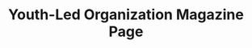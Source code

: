 ---
title: Youth-Led Organization Magazine Page
link: https://docs.google.com/forms/d/e/1FAIpQLScQQcsVSNPJPnWC3bwDK7d5huzj2HwCXZUve0en90rGyMn5BQ/viewform
desc: "Submit an application for your organization to be featured in our magazine!"
image: /images/empty-bg.png
---